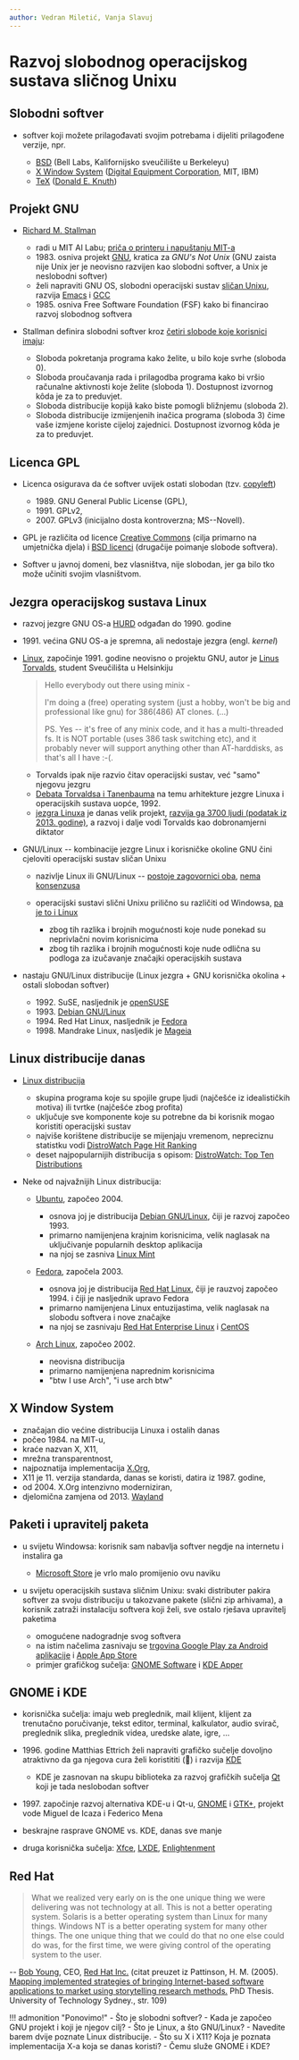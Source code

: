 ```yaml
---
author: Vedran Miletić, Vanja Slavuj
---
```


# Razvoj slobodnog operacijskog sustava sličnog Unixu

## Slobodni softver

- softver koji možete prilagođavati svojim potrebama i dijeliti prilagođene verzije, npr.

    - [BSD](https://docs.freebsd.org/en/books/design-44bsd/) (Bell Labs, Kalifornijsko sveučilište u Berkeleyu)
    - [X Window System](https://www.x.org/) ([Digital Equipment Corporation](https://en.wikipedia.org/wiki/Digital_Equipment_Corporation), MIT, IBM)
    - [TeX](https://www.tug.org/) ([Donald E. Knuth](https://www-cs-faculty.stanford.edu/~knuth/))

## Projekt GNU

- [Richard M. Stallman](https://stallman.org/)

    - radi u MIT AI Labu; [priča o printeru i napuštanju MIT-a](https://en.wikipedia.org/wiki/Richard_Stallman#Events_leading_to_GNU)
    - 1983\. osniva projekt [GNU](https://www.gnu.org/), kratica za *GNU's Not Unix* (GNU zaista nije Unix jer je neovisno razvijen kao slobodni softver, a Unix je neslobodni softver)
    - želi napraviti GNU OS, slobodni operacijski sustav [sličan Unixu](https://en.wikipedia.org/wiki/Unix-like), razvija [Emacs](https://www.gnu.org/software/emacs/) i [GCC](https://gcc.gnu.org/)
    - 1985\. osniva Free Software Foundation (FSF) kako bi financirao razvoj slobodnog softvera

- Stallman definira slobodni softver kroz [četiri slobode koje korisnici imaju](https://www.gnu.org/philosophy/free-sw.hr.html):

    - Sloboda pokretanja programa kako želite, u bilo koje svrhe (sloboda 0).
    - Sloboda proučavanja rada i prilagodba programa kako bi vršio računalne aktivnosti koje želite (sloboda 1). Dostupnost izvornog kôda je za to preduvjet.
    - Sloboda distribucije kopijâ kako biste pomogli bližnjemu (sloboda 2).
    - Sloboda distribucije izmijenjenih inačica programa (sloboda 3) čime vaše izmjene koriste cijeloj zajednici. Dostupnost izvornog kôda je za to preduvjet.

## Licenca GPL

- Licenca osigurava da će softver uvijek ostati slobodan (tzv. [copyleft](https://www.gnu.org/licenses/copyleft.hr.html))

    - 1989\. GNU General Public License (GPL),
    - 1991\. GPLv2,
    - 2007\. GPLv3 (inicijalno dosta kontroverzna; MS--Novell).

- GPL je različita od licence [Creative Commons](https://creativecommons.org/) (cilja primarno na umjetnička djela) i [BSD licenci](https://en.wikipedia.org/wiki/BSD_licenses) (drugačije poimanje slobode softvera).
- Softver u javnoj domeni, bez vlasništva, nije slobodan, jer ga bilo tko može učiniti svojim vlasništvom.

## Jezgra operacijskog sustava Linux

- razvoj jezgre GNU OS-a [HURD](https://www.gnu.org/software/hurd/) odgađan do 1990. godine
- 1991\. većina GNU OS-a je spremna, ali nedostaje jezgra (engl. *kernel*)
- [Linux](https://en.wikipedia.org/wiki/Linux), započinje 1991. godine neovisno o projektu GNU, autor je [Linus Torvalds](https://en.wikipedia.org/wiki/Linus_Torvalds), student Sveučilišta u Helsinkiju

    > Hello everybody out there using minix -
    >
    > I'm doing a (free) operating system (just a hobby, won't be big and professional like gnu) for 386(486) AT clones. (...)
    >
    > PS. Yes -- it's free of any minix code, and it has a multi-threaded fs. It is NOT portable (uses 386 task switching etc), and it probably never will support anything other than AT-harddisks, as that's all I have :-(.

    - Torvalds ipak nije razvio čitav operacijski sustav, već "samo" njegovu jezgru
    - [Debata Torvaldsa i Tanenbauma](https://en.wikipedia.org/wiki/Tanenbaum%E2%80%93Torvalds_debate) na temu arhitekture jezgre Linuxa i operacijskih sustava uopće, 1992.
    - [jezgra Linuxa](https://www.kernel.org/) je danas velik projekt, [razvija ga 3700 ljudi (podatak iz 2013. godine)](https://youtu.be/abTSM8hvkb8?t=11m19s), a razvoj i dalje vodi Torvalds kao dobronamjerni diktator

- GNU/Linux -- kombinacije jezgre Linux i korisničke okoline GNU čini cjeloviti operacijski sustav sličan Unixu

    - nazivlje Linux ili GNU/Linux -- [postoje zagovornici oba](https://en.wikipedia.org/wiki/GNU/Linux_naming_controversy), [nema](https://devrant.com/rants/1051771/id-just-like-to-interject-for-a-moment-what-you-re-referring-to-as-linux-is-in-f) [konsenzusa](https://wiki.installgentoo.com/index.php/Interjection)
    - operacijski sustavi slični Unixu prilično su različiti od Windowsa, [pa je to i Linux](https://linux.oneandoneis2.org/LNW.htm)

        - zbog tih razlika i brojnih mogućnosti koje nude ponekad su neprivlačni novim korisnicima
        - zbog tih razlika i brojnih mogućnosti koje nude odlična su podloga za izučavanje značajki operacijskih sustava

- nastaju GNU/Linux distribucije (Linux jezgra + GNU korisnička okolina + ostali slobodan softver)

    - 1992\. SuSE, nasljednik je [openSUSE](https://www.opensuse.org/)
    - 1993\. [Debian GNU/Linux](https://www.debian.org/)
    - 1994\. Red Hat Linux, nasljednik je [Fedora](https://fedoraproject.org/)
    - 1998\. Mandrake Linux, nasljedik je [Mageia](https://www.mageia.org/)

## Linux distribucije danas

- [Linux distribucija](https://en.wikipedia.org/wiki/Linux_distribution)

    - skupina programa koje su spojile grupe ljudi (najčešće iz idealističkih motiva) ili tvrtke (najčešće zbog profita)
    - uključuje sve komponente koje su potrebne da bi korisnik mogao koristiti operacijski sustav
    - najviše korištene distribucije se mijenjaju vremenom, nepreciznu statistku vodi [DistroWatch Page Hit Ranking](https://distrowatch.com/dwres.php?section=popularity)
    - deset najpopularnijih distribucija s opisom: [DistroWatch: Top Ten Distributions](https://distrowatch.com/dwres.php?resource=major)

- Neke od najvažnijih Linux distribucija:

    - [Ubuntu](https://ubuntu.com/desktop/features), započeo 2004.

        - osnova joj je distribucija [Debian GNU/Linux](https://www.debian.org/), čiji je razvoj započeo 1993.
        - primarno namijenjena krajnim korisnicima, velik naglasak na uključivanje popularnih desktop aplikacija
        - na njoj se zasniva [Linux Mint](https://www.linuxmint.com/)

    - [Fedora](https://getfedora.org/), započela 2003.

        - osnova joj je distribucija [Red Hat Linux](https://en.wikipedia.org/wiki/Red_Hat_Linux), čiji je rauzvoj započeo 1994. i čiji je nasljednik upravo Fedora
        - primarno namijenjena Linux entuzijastima, velik naglasak na slobodu softvera i nove značajke
        - na njoj se zasnivaju [Red Hat Enterprise Linux](https://www.redhat.com/en/technologies/linux-platforms/enterprise-linux) i [CentOS](https://centos.org/)

    - [Arch Linux](https://archlinux.org/), započeo 2002.

        - neovisna distribucija
        - primarno namijenjena naprednim korisnicima
        - "btw I use Arch", "i use arch btw"

## X Window System

- značajan dio većine distribucija Linuxa i ostalih danas
- počeo 1984. na MIT-u,
- kraće nazvan X, X11,
- mrežna transparentnost,
- najpoznatija implementacija [X.Org](https://www.x.org/),
- X11 je 11. verzija standarda, danas se koristi, datira iz 1987. godine,
- od 2004. X.Org intenzivno moderniziran,
- djelomična zamjena od 2013. [Wayland](https://wayland.freedesktop.org/)

## Paketi i upravitelj paketa

- u svijetu Windowsa: korisnik sam nabavlja softver negdje na internetu i instalira ga

    - [Microsoft Store](https://www.microsoft.com/en-us/store/apps) je vrlo malo promijenio ovu naviku

- u svijetu operacijskih sustava sličnim Unixu: svaki distributer pakira softver za svoju distribuciju u takozvane pakete (slični zip arhivama), a korisnik zatraži instalaciju softvera koji želi, sve ostalo rješava upravitelj paketima

    - omogućene nadogradnje svog softvera
    - na istim načelima zasnivaju se [trgovina Google Play za Android aplikacije](https://play.google.com/store/apps) i [Apple App Store](https://www.apple.com/app-store/)
    - primjer grafičkog sučelja: [GNOME Software](https://wiki.gnome.org/Apps/Software) i [KDE Apper](https://apps.kde.org/apper/)

## GNOME i KDE

- korisnička sučelja: imaju web preglednik, mail klijent, klijent za trenutačno poručivanje, tekst editor, terminal, kalkulator, audio svirač, preglednik slika, preglednik videa, uredske alate, igre, ...

- 1996\. godine Matthias Ettrich želi napraviti grafičko sučelje dovoljno atraktivno da ga njegova cura želi koristititi (💓) i razvija [KDE](https://kde.org/)

    - KDE je zasnovan na skupu biblioteka za razvoj grafičkih sučelja [Qt](https://www.qt.io/) koji je tada neslobodan softver

- 1997\. započinje razvoj alternativa KDE-u i Qt-u, [GNOME](https://www.gnome.org/) i [GTK+](https://www.gtk.org/), projekt vode Miguel de Icaza i Federico Mena

- beskrajne rasprave GNOME vs. KDE, danas sve manje

- druga korisnička sučelja: [Xfce](https://xfce.org/), [LXDE](https://www.lxde.org/), [Enlightenment](https://www.enlightenment.org/about-enlightenment)

## Red Hat

> What we realized very early on is the one unique thing we were delivering was not technology at all. This is not a better operating system. Solaris is a better operating system than Linux for many things. Windows NT is a better operating system for many other things. The one unique thing that we could do that no one else could do was, for the first time, we were giving control of the operating system to the user.

-- [Bob Young](https://www.zdnet.com/article/bob-young-talks-about-the-origins-of-red-hat/), CEO, [Red Hat Inc.](https://www.redhat.com/en/about/company) (citat preuzet iz Pattinson, H. M. (2005). [Mapping implemented strategies of bringing Internet-based software applications to market using storytelling research methods.](https://opus.lib.uts.edu.au/bitstream/10453/37359/2/02whole.pdf) PhD Thesis. University of Technology Sydney., str. 109)

!!! admonition "Ponovimo!"
    - Što je slobodni softver?
    - Kada je započeo GNU projekt i koji je njegov cilj?
    - Što je Linux, a što GNU/Linux?
    - Navedite barem dvije poznate Linux distribucije.
    - Što su X i X11? Koja je poznata implementacija X-a koja se danas koristi?
    - Čemu služe GNOME i KDE?
